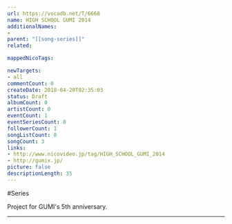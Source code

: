 ```yaml
---
url: https://vocadb.net/T/6668
name: HIGH SCHOOL GUMI 2014
additionalNames: 
- 
parent: "[[song-series]]"
related:

mappedNicoTags:

newTargets:
- all
commentCount: 0
createDate: 2018-04-20T02:35:03
status: Draft
albumCount: 0
artistCount: 0
eventCount: 1
eventSeriesCount: 0
followerCount: 1
songListCount: 0
songCount: 3
links: 
- http://www.nicovideo.jp/tag/HIGH_SCHOOL_GUMI_2014
- http://gumix.jp/
picture: false
descriptionLength: 35
---
```


#Series

Project for GUMI's 5th anniversary.

---

